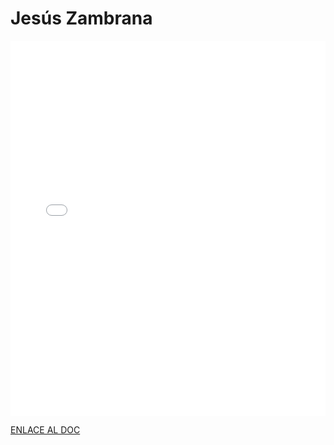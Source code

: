 # Jesús Zambrana

<MDXLayout>
  <embed src="/assets/files/Jesus%20Zambrana%20Guerra-5f72f3c3654d1170243407898decf46b.pdf" type="application/pdf" width="100%" height="600px" />
</MDXLayout>

[ENLACE AL DOC](../../../static/PDFs/Commitment/Jesus%20Zambrana%20Guerra.pdf)